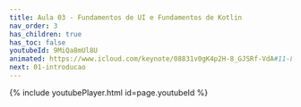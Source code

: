 ```yaml
---
title: Aula 03 - Fundamentos de UI e Fundamentos de Kotlin
nav_order: 3 
has_children: true
has_toc: false
youtubeId: 9MiQa8mUl8U
animated: https://www.icloud.com/keynote/08831v0gK4p2H-8_GJSRf-VdA#11-Fundamentos-de-VueJs
next: 01-introducao
---
```


{% include youtubePlayer.html id=page.youtubeId %}
